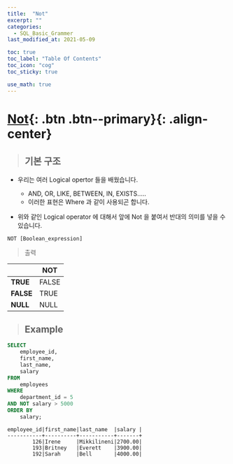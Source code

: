 ```yaml
---
title:  "Not"
excerpt: ""
categories:
  - SQL_Basic_Grammer
last_modified_at: 2021-05-09

toc: true
toc_label: "Table Of Contents"
toc_icon: "cog"
toc_sticky: true

use_math: true
---
```


# [Not](#link){: .btn .btn--primary}{: .align-center}

> ## 기본 구조

- 우리는 여러 Logical opertor 들을 배웠습니다.
  - AND, OR, LIKE, BETWEEN, IN, EXISTS.....
  - 이러한 표현은 Where 과 같이 사용되곤 합니다.

- 위와 같인 Logical operator 에 대해서 앞에 Not 을 붙여서 반대의 의미를 넣을 수 있습니다.

```
NOT [Boolean_expression]
```

> 출력

|           | **NOT** |
| --------- | ------- |
| **TRUE**  | FALSE   |
| **FALSE** | TRUE    |
| **NULL**  | NULL    |

> ## Example

```sql
SELECT
	employee_id,
	first_name,
	last_name,
	salary
FROM
	employees
WHERE
	department_id = 5
AND NOT salary > 5000
ORDER BY
	salary;
```

```
employee_id|first_name|last_name  |salary |
-----------+----------+-----------+-------+
        126|Irene     |Mikkilineni|2700.00|
        193|Britney   |Everett    |3900.00|
        192|Sarah     |Bell       |4000.00|
```



